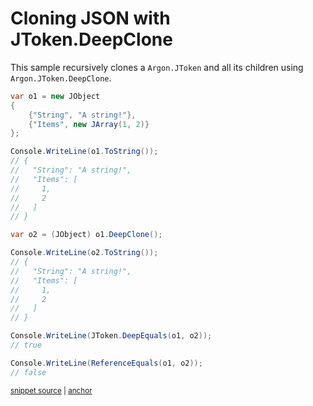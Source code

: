 # Cloning JSON with JToken.DeepClone

This sample recursively clones a `Argon.JToken`  and all its children using `Argon.JToken.DeepClone`.

<!-- snippet: Clone -->
<a id='snippet-clone'></a>
```cs
var o1 = new JObject
{
    {"String", "A string!"},
    {"Items", new JArray(1, 2)}
};

Console.WriteLine(o1.ToString());
// {
//   "String": "A string!",
//   "Items": [
//     1,
//     2
//   ]
// }

var o2 = (JObject) o1.DeepClone();

Console.WriteLine(o2.ToString());
// {
//   "String": "A string!",
//   "Items": [
//     1,
//     2
//   ]
// }

Console.WriteLine(JToken.DeepEquals(o1, o2));
// true

Console.WriteLine(ReferenceEquals(o1, o2));
// false
```
<sup><a href='/src/ArgonTests/Documentation/Samples/Linq/Clone.cs#L10-L44' title='Snippet source file'>snippet source</a> | <a href='#snippet-clone' title='Start of snippet'>anchor</a></sup>
<!-- endSnippet -->

